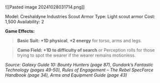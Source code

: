 ![[Pasted image 20241028031714.png]]

Model: Creshaldyne Industries Scout
Armor
Type: Light scout armor
Cost: 1,500
Availability: 2

**Game Effects:**

> **Basic Suit:** **+1D physical**, **+2 energy** for torso, arms and legs.

> **Camo Field:** **+1D to difficulty of search** or Perception rolls for those trying to spot the wearer if the wearer remains motionless.

*Source: Galaxy Guide 10: Bounty Hunters (page 87), Gundark’s Fantastic Technology (pages 49-50), Rules of Engagement – The Rebel SpecForce Handbook (page 34), Arms and Equipment Guide (page 43)*